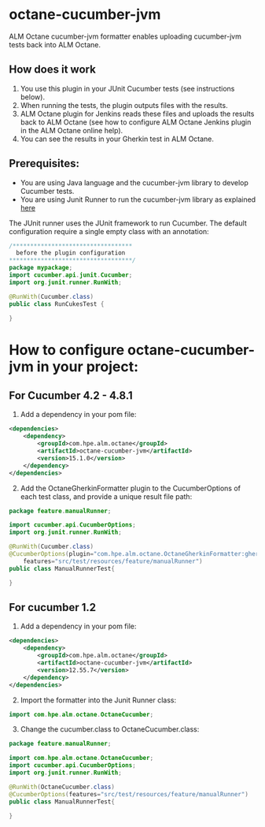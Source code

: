 # octane-cucumber-jvm
ALM Octane cucumber-jvm formatter enables uploading cucumber-jvm tests back into ALM Octane.

## How does it work
1.	You use this plugin in your JUnit Cucumber tests (see instructions below).
2.	When running the tests, the plugin outputs files with the results.
3.	ALM Octane plugin for Jenkins reads these files and uploads the results back to ALM Octane (see how to configure ALM Octane Jenkins plugin in the ALM Octane online help).
4.	You can see the results in your Gherkin test in ALM Octane.

## Prerequisites:
* You are using Java language and the cucumber-jvm library to develop Cucumber tests.
* You are using Junit Runner to run the cucumber-jvm library as explained [here](https://cucumber.io/docs/cucumber/api/#running-cucumber)

The JUnit runner uses the JUnit framework to run Cucumber. The default configuration require a single empty class with an annotation:
```java
/**********************************
  before the plugin configuration
***********************************/
package mypackage;
import cucumber.api.junit.Cucumber;
import org.junit.runner.RunWith;

@RunWith(Cucumber.class)
public class RunCukesTest {

}
```

# How to configure octane-cucumber-jvm in your project:

## For Cucumber 4.2 - 4.8.1
1. Add a dependency in your pom file:
```xml
<dependencies>
    <dependency>
        <groupId>com.hpe.alm.octane</groupId>
        <artifactId>octane-cucumber-jvm</artifactId>
        <version>15.1.0</version>
    </dependency>
</dependencies>
```

2. Add the OctaneGherkinFormatter plugin to the CucumberOptions of each test class, and provide a unique result file path:
```java
package feature.manualRunner;

import cucumber.api.CucumberOptions;
import org.junit.runner.RunWith;

@RunWith(Cucumber.class)
@CucumberOptions(plugin="com.hpe.alm.octane.OctaneGherkinFormatter:gherkin-results/ManualRunnerTest_OctaneGherkinResults.xml",
    features="src/test/resources/feature/manualRunner")
public class ManualRunnerTest{

}
```

## For cucumber 1.2
1. Add a dependency in your pom file:
```xml
<dependencies>
    <dependency>
        <groupId>com.hpe.alm.octane</groupId>
        <artifactId>octane-cucumber-jvm</artifactId>
        <version>12.55.7</version>
    </dependency>
</dependencies>
```

2. Import the formatter into the Junit Runner class:
```java
import com.hpe.alm.octane.OctaneCucumber;
```

3. Change the cucumber.class to OctaneCucumber.class:
```java
package feature.manualRunner;

import com.hpe.alm.octane.OctaneCucumber;
import cucumber.api.CucumberOptions;
import org.junit.runner.RunWith;

@RunWith(OctaneCucumber.class)
@CucumberOptions(features="src/test/resources/feature/manualRunner")
public class ManualRunnerTest{

}
```
